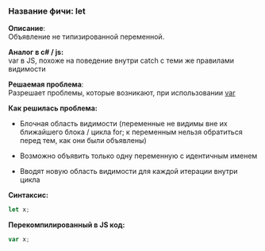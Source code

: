 ### **Название фичи: let**

**Описание**:  
Объявление не типизированной переменной.

**Аналог в c\# / js:**  
var в JS, похоже на поведение внутри catch с теми же правилами видимости

**Решаемая проблема**:  
Разрешает проблемы, которые возникают, при использовании [var](/var.md)

**Как решилась проблема:**

* Блочная область видимости \(переменные не видимы вне их ближайшего блока / цикла for; к переменным нельзя обратиться перед тем, как они были объявлены\)

* Возможно объявить только одну переменную с идентичным именем

* Вводят новую область видимости для каждой итерации внутри цикла

**Синтаксис:**

```js
let x;
```

**Перекомпилированный в JS код:**

```js
var x;
```





